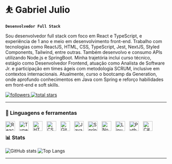 # ⛹️ Gabriel Julio

**`Desenvolvedor Full Stack`**

Sou desenvolvedor full stack com foco em React e TypeScript, e experiência de 1 ano e meio em desenvolvimento front-end. Trabalho com tecnologias como ReactJS, HTML, CSS, TypeScript, Jest, NextJS, Styled Components, Tailwind, entre outras. Também desenvolvo e consumo APIs utilizando Node.js e SpringBoot.
Minha trajetória inclui curso técnico, estágio como Desenvolvedor Frontend, atuação como Analista de Software Jr. e participação em times ágeis com metodologia SCRUM, inclusive em contextos internacionais. Atualmente, curso o bootcamp da Generation, onde aprofundo conhecimentos em Java com Spring e reforço habilidades em front-end e soft skills.

<p align="left"> 
    <a href="https://github.com/GabsJJ?tab=followers">
        <img alt="followers" title="Me siga no Github" src="https://custom-icon-badges.demolab.com/github/followers/GabsJJ?color=236ad3&labelColor=1155ba&style=for-the-badge&logo=person-add&label=Follow&logoColor=white"/>
    </a>
    <a href="https://github.com/GabsJJ?tab=repositories&sort=stargazers">
        <img alt="total stars" title="Estrelas no GitHub" src="https://custom-icon-badges.demolab.com/github/stars/GabsJJ?color=55960c&style=for-the-badge&labelColor=488207&logo=star"/>
    </a>
</p>

---

### 🧰 Linguagens e ferramentas

<img align="left" alt="React" width="30px" style="padding-right:10px;" src="https://cdn.jsdelivr.net/gh/devicons/devicon/icons/react/react-original.svg" />
<img align="left" alt="TypeScript" width="30px" style="padding-right:10px;" src="https://cdn.jsdelivr.net/gh/devicons/devicon/icons/typescript/typescript-plain.svg" />
<img align="left" alt="HTML" width="30px" style="padding-right:10px;" src="https://cdn.jsdelivr.net/gh/devicons/devicon/icons/html5/html5-plain.svg" />
<img align="left" alt="CSS" width="30px" style="padding-right:10px;" src="https://cdn.jsdelivr.net/gh/devicons/devicon/icons/css3/css3-plain.svg" />
<img align="left" alt="Git" width="30px" style="padding-right:10px;" src="https://cdn.jsdelivr.net/gh/devicons/devicon/icons/git/git-original.svg" />
<img align="left" alt="Java" width="30px" style="padding-right:10px;" src="https://cdn.jsdelivr.net/gh/devicons/devicon/icons/java/java-original.svg"/>
<img align="left" alt="Spring" width="30px" style="padding-right:10px;" src="https://cdn.jsdelivr.net/gh/devicons/devicon/icons/spring/spring-original.svg" />
<img align="left" alt="NodeJS" width="30px" style="padding-right:10px;" src="https://cdn.jsdelivr.net/gh/devicons/devicon/icons/nodejs/nodejs-original.svg" />
<img align="left" alt="Linux" width="30px" style="padding-right:10px;" src="https://cdn.jsdelivr.net/gh/devicons/devicon/icons/linux/linux-original.svg" />
<img align="left" alt="Python" width="30px" style="padding-right:10px;" src="https://cdn.jsdelivr.net/gh/devicons/devicon/icons/python/python-plain.svg" />
<img align="left" alt="C#" width="30px" style="padding-right:10px;" src="https://cdn.jsdelivr.net/gh/devicons/devicon@latest/icons/csharp/csharp-original.svg" />

<br/>

### 📊 Stats

![GitHub stats](https://github-readme-stats.vercel.app/api?username=GabsJJ&show_icons=true&theme=dark&hide_rank=true)
![Top Langs](https://github-readme-stats.vercel.app/api/top-langs/?username=GabsJJ&layout=compact&theme=dark)

---
[website]: https://gabsjj.github.io/projeto_portifolio/
[linkedin]: https://www.linkedin.com/in/gabriel-julio-2b9001190/